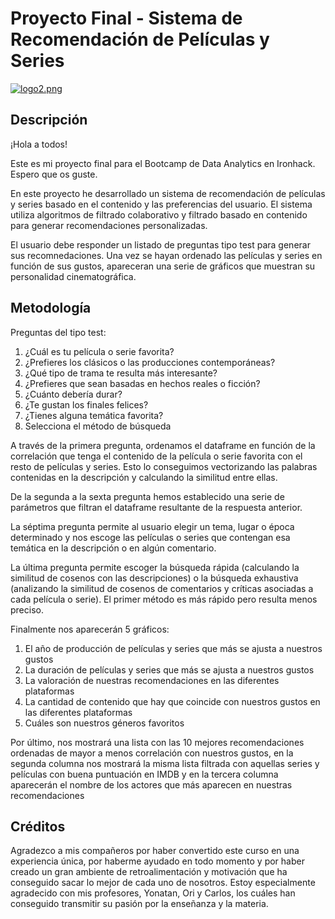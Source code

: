# Proyecto Final - Sistema de Recomendación de Películas y Series

[![logo2.png](https://i.postimg.cc/h47fr08n/logo2.png)](https://postimg.cc/kDqJMKhY)

## Descripción

¡Hola a todos!

Este es mi proyecto final para el Bootcamp de Data Analytics en Ironhack. Espero que os guste.

En este proyecto he desarrollado un sistema de recomendación de películas y series basado en el contenido y las preferencias del usuario. El sistema utiliza algoritmos de filtrado colaborativo y filtrado basado en contenido para generar recomendaciones personalizadas.

El usuario debe responder un listado de preguntas tipo test para generar sus recomnedaciones. Una vez se hayan ordenado las películas y series en función de sus gustos, apareceran una serie de gráficos que muestran su personalidad cinematográfica.

## Metodología

Preguntas del tipo test:

1. ¿Cuál es tu película o serie favorita?
2. ¿Prefieres los clásicos o las producciones contemporáneas?
3. ¿Qué tipo de trama te resulta más interesante?
4. ¿Prefieres que sean basadas en hechos reales o ficción?
5. ¿Cuánto debería durar?
6. ¿Te gustan los finales felices?
7. ¿Tienes alguna temática favorita?
8. Selecciona el método de búsqueda


A través de la primera pregunta, ordenamos el dataframe en función de la correlación que tenga el contenido de la película o serie favorita con el resto de películas y series. Esto lo conseguimos vectorizando las palabras contenidas en la descripción y calculando la similitud entre ellas. 

De la segunda a la sexta pregunta hemos establecido una serie de parámetros que filtran el dataframe resultante de la respuesta anterior.

La séptima pregunta permite al usuario elegir un tema, lugar o época determinado y nos escoge las películas o series que contengan esa temática en la descripción o en algún comentario.

La última pregunta permite escoger la búsqueda rápida (calculando la similitud de cosenos con las descripciones) o la búsqueda exhaustiva (analizando la similitud de cosenos de comentarios y críticas asociadas a cada película o serie). El primer método es más rápido pero resulta menos preciso.

Finalmente nos aparecerán 5 gráficos:

1. El año de producción de películas y series que más se ajusta a nuestros gustos
2. La duración de películas y series que más se ajusta a nuestros gustos
3. La valoración de nuestras recomendaciones en las diferentes plataformas
4. La cantidad de contenido que hay que coincide con nuestros gustos en las diferentes plataformas
5. Cuáles son nuestros géneros favoritos


Por último, nos mostrará una lista con las 10 mejores recomendaciones ordenadas de mayor a menos correlación con nuestros gustos, en la segunda columna nos mostrará la misma lista filtrada con aquellas series y películas con buena puntuación en IMDB y en la tercera columna aparecerán el nombre de los actores que más aparecen en nuestras recomendaciones

## Créditos

Agradezco a mis compañeros por haber convertido este curso en una experiencia única, por haberme ayudado en todo momento y por haber creado un gran ambiente de retroalimentación y motivación que ha conseguido sacar lo mejor de cada uno de nosotros. Estoy especialmente agradecido con mis profesores, Yonatan, Ori y Carlos, los cuáles han conseguido transmitir su pasión por la enseñanza y la materia.

